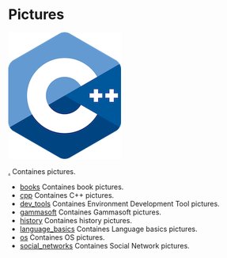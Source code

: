 # Pictures

![logo](logo.png)

[.](.) Containes pictures.

* [books](books) Containes book pictures.
* [cpp](cpp) Containes C++ pictures.
* [dev_tools](dev_tools) Containes Environment Development Tool pictures.
* [gammasoft](gammasoft) Containes Gammasoft pictures.
* [history](history) Containes history pictures.
* [language_basics]([language_basics]) Containes Language basics pictures.
* [os]([os]) Containes OS pictures.
* [social_networks]([social_networks]) Containes Social Network pictures.
